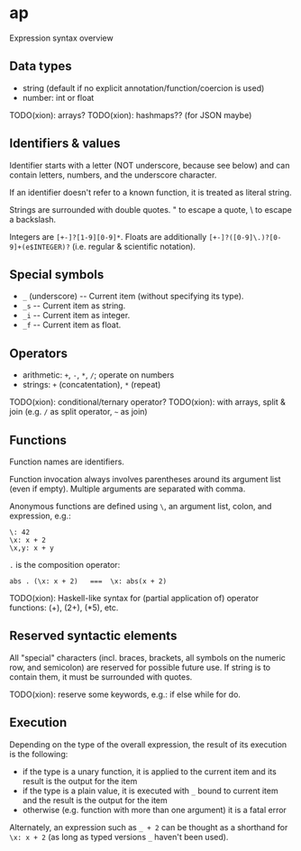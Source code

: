 # ap

Expression syntax overview

## Data types

* string (default if no explicit annotation/function/coercion is used)
* number: int or float

TODO(xion): arrays?
TODO(xion): hashmaps?? (for JSON maybe)

## Identifiers & values

Identifier starts with a letter (NOT underscore, because see below)
and can contain letters, numbers, and the underscore character.

If an identifier doesn't refer to a known function, it is treated as literal string.

Strings are surrounded with double quotes. \" to escape a quote, \\ to escape a backslash.

Integers are `[+-]?[1-9][0-9]*`.
Floats are additionally `[+-]?([0-9]\.)?[0-9]+(e$INTEGER)?` (i.e. regular & scientific notation).

## Special symbols

* `_` (underscore) -- Current item (without specifying its type).
* `_s` -- Current item as string.
* `_i` -- Current item as integer.
* `_f` -- Current item as float.

## Operators

* arithmetic: `+`, `-`, `*`, `/`; operate on numbers
* strings: `+` (concatentation), `*` (repeat)

TODO(xion): conditional/ternary operator?
TODO(xion): with arrays, split & join (e.g. `/` as split operator, `~` as join)

## Functions

Function names are identifiers.

Function invocation always involves parentheses around its argument list (even if empty).
Multiple arguments are separated with comma.

Anonymous functions are defined using `\`, an argument list, colon, and expression, e.g.:

    \: 42
    \x: x + 2
    \x,y: x + y

`.` is the composition operator:

    abs . (\x: x + 2)   ===  \x: abs(x + 2)

TODO(xion): Haskell-like syntax for (partial application of) operator functions:
(+), (2+), (*5), etc.

## Reserved syntactic elements

All "special" characters (incl. braces, brackets, all symbols on the numeric row, and semicolon)
are reserved for possible future use. If string is to contain them, it must be surrounded with quotes.

TODO(xion): reserve some keywords, e.g.: if else while for do.

## Execution

Depending on the type of the overall expression, the result of its execution is the following:

* if the type is a unary function, it is applied to the current item and its result
  is the output for the item
* if the type is a plain value, it is executed with `_` bound to current item
  and the result is the output for the item
* otherwise (e.g. function with more than one argument) it is a fatal error

Alternately, an expression such as `_ + 2` can be thought as a shorthand for `\x: x + 2`
(as long as typed versions `_` haven't been used).
